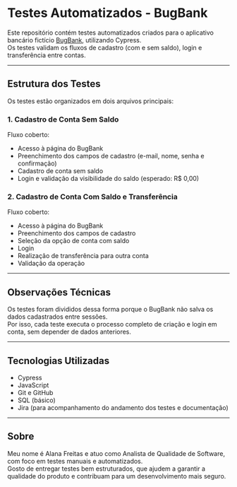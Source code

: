 # Testes Automatizados - BugBank

Este repositório contém testes automatizados criados para o aplicativo bancário fictício [BugBank](https://bugbank.netlify.app/), utilizando Cypress.  
Os testes validam os fluxos de cadastro (com e sem saldo), login e transferência entre contas.

---

## Estrutura dos Testes

Os testes estão organizados em dois arquivos principais:

### 1. Cadastro de Conta Sem Saldo
Fluxo coberto:
- Acesso à página do BugBank
- Preenchimento dos campos de cadastro (e-mail, nome, senha e confirmação)
- Cadastro de conta sem saldo
- Login e validação da visibilidade do saldo (esperado: R$ 0,00)
  
### 2. Cadastro de Conta Com Saldo e Transferência
Fluxo coberto:
- Acesso à página do BugBank
- Preenchimento dos campos de cadastro
- Seleção da opção de conta com saldo
- Login
- Realização de transferência para outra conta
- Validação da operação

---

## Observações Técnicas

Os testes foram divididos dessa forma porque o BugBank não salva os dados cadastrados entre sessões.  
Por isso, cada teste executa o processo completo de criação e login em conta, sem depender de dados anteriores.

---

## Tecnologias Utilizadas

- Cypress
- JavaScript
- Git e GitHub
- SQL (básico)
- Jira (para acompanhamento do andamento dos testes e documentação)
---

## Sobre

Meu nome é Alana Freitas e atuo como Analista de Qualidade de Software, com foco em testes manuais e automatizados.  
Gosto de entregar testes bem estruturados, que ajudem a garantir a qualidade do produto e contribuam para um desenvolvimento mais seguro.

